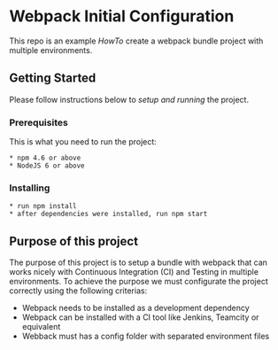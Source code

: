 # Webpack Initial Configuration

This repo is an example *HowTo* create a webpack bundle project with multiple environments.

## Getting Started

Please follow instructions below to *setup and running* the project.

### Prerequisites

This is what you need to run the project:

```
* npm 4.6 or above
* NodeJS 6 or above
```

### Installing

```
* run npm install
* after dependencies were installed, run npm start
```

## Purpose of this project

The purpose of this project is to setup a bundle with webpack that can works nicely with Continuous Integration (CI) and Testing in multiple environments. To achieve the purpose we must configurate the project correctly using the following criterias:

* Webpack needs to be installed as a development dependency
* Webpack can be installed with a CI tool like Jenkins, Teamcity or equivalent
* Webback must has a config folder with separated environment files